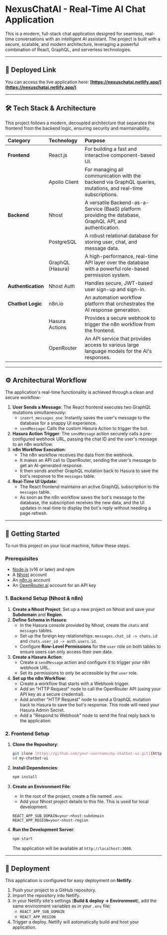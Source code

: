 # NexusChatAI - Real-Time AI Chat Application

This is a modern, full-stack chat application designed for seamless, real-time conversations with an intelligent AI assistant. The project is built with a secure, scalable, and modern architecture, leveraging a powerful combination of React, GraphQL, and serverless technologies.

---

## 🔗 Deployed Link

You can access the live application here:
**[https://nexuschatai.netlify.app/](https://nexuschatai.netlify.app/)** 

---

## 🛠️ Tech Stack & Architecture

This project follows a modern, decoupled architecture that separates the frontend from the backend logic, ensuring security and maintainability.

| Category | Technology | Purpose |
| :--- | :--- | :--- |
| **Frontend** | React.js | For building a fast and interactive component-based UI. |
| | Apollo Client | For managing all communication with the backend via GraphQL queries, mutations, and real-time subscriptions. |
| **Backend** | Nhost | A versatile Backend-as-a-Service (BaaS) platform providing the database, GraphQL API, and authentication. |
| | PostgreSQL | A robust relational database for storing user, chat, and message data. |
| | GraphQL (Hasura) | A high-performance, real-time API layer over the database with a powerful role-based permission system. |
| **Authentication** | Nhost Auth | Handles secure, JWT-based user sign-up and sign-in. |
| **Chatbot Logic**| n8n.io | An automation workflow platform that orchestrates the AI response generation. |
| | Hasura Actions | Provides a secure webhook to trigger the n8n workflow from the frontend. |
| | OpenRouter | An API service that provides access to various large language models for the AI's responses. |

---

## ⚙️ Architectural Workflow

The application's real-time functionality is achieved through a clean and secure workflow:

1.  **User Sends a Message**: The React frontend executes two GraphQL mutations simultaneously:
    * `insert_messages_one`: Instantly saves the user's message to the database for a snappy UI experience.
    * `sendMessage`: Calls the custom Hasura Action to trigger the bot.
2.  **Hasura Action Trigger**: The `sendMessage` action securely calls a pre-configured webhook URL, passing the chat ID and the user's message to an n8n workflow.
3.  **n8n Workflow Execution**:
    * The n8n workflow receives the data from the webhook.
    * It makes an API call to OpenRouter, sending the user's message to get an AI-generated response.
    * It then sends another GraphQL mutation back to Hasura to save the bot's response to the `messages` table.
4.  **Real-Time UI Update**:
    * The React frontend maintains an active GraphQL subscription to the `messages` table.
    * As soon as the n8n workflow saves the bot's message to the database, the subscription receives the new data, and the UI updates in real-time to display the bot's reply without needing a page refresh.

---

## 🚀 Getting Started

To run this project on your local machine, follow these steps.

### **Prerequisites**

* [Node.js](https://nodejs.org/) (v16 or later) and npm
* A [Nhost](https://nhost.io) account
* An [n8n.io](https://n8n.io) account
* An [OpenRouter.ai](https://openrouter.ai) account for an API key

### **1. Backend Setup (Nhost & n8n)**

1.  **Create a Nhost Project**: Set up a new project on Nhost and save your **Subdomain** and **Region**.
2.  **Define Schema in Hasura**:
    * In the Hasura console provided by Nhost, create the `chats` and `messages` tables.
    * Set up the foreign key relationships: `messages.chat_id -> chats.id` and `chats.user_id -> auth.users.id`.
    * Configure **Row-Level Permissions** for the `user` role on both tables to ensure users can only access their own data.
3.  **Create a Hasura Action**:
    * Create a `sendMessage` action and configure it to trigger your n8n webhook URL.
    * Set its permissions to only be accessible by the `user` role.
4.  **Set up the n8n Workflow**:
    * Create a workflow that starts with a Webhook trigger.
    * Add an "HTTP Request" node to call the OpenRouter API (using your API key as a secure credential).
    * Add another "HTTP Request" node to send a GraphQL mutation back to Hasura to save the bot's response. This node will need your Hasura Admin Secret.
    * Add a "Respond to Webhook" node to send the final reply back to the application.

### **2. Frontend Setup**

1.  **Clone the Repository**:
    ```bash
    git clone [https://github.com/your-username/my-chatbot-ui.git](https://github.com/your-username/my-chatbot-ui.git)
    cd my-chatbot-ui
    ```

2.  **Install Dependencies**:
    ```bash
    npm install
    ```

3.  **Create an Environment File**:
    * In the root of the project, create a file named `.env`.
    * Add your Nhost project details to this file. This is used for local development.
    ```
    REACT_APP_SUB_DOMAIN=your-nhost-subdomain
    REACT_APP_REGION=your-nhost-region
    ```

4.  **Run the Development Server**:
    ```bash
    npm start
    ```
    The application will be available at `http://localhost:3000`.

---

## 🚢 Deployment

This application is configured for easy deployment on **Netlify**.

1.  Push your project to a GitHub repository.
2.  Import the repository into Netlify.
3.  In your Netlify site's settings (**Build & deploy -> Environment**), add the same environment variables as in your `.env` file:
    * `REACT_APP_SUB_DOMAIN`
    * `REACT_APP_REGION`
4.  Trigger a deploy. Netlify will automatically build and host your application.

